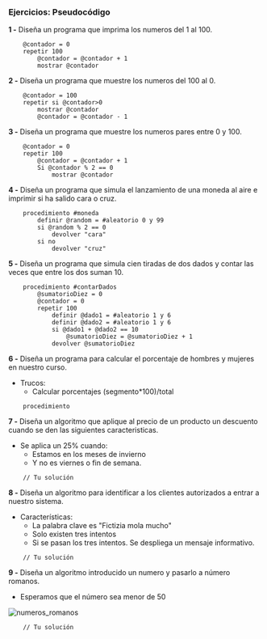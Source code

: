 ### Ejercicios: Pseudocódigo


**1 -** Diseña un programa que imprima los numeros del 1 al 100.
```
	@contador = 0
	repetir 100
		@contador = @contador + 1
		mostrar @contador
```

**2 -** Diseña un programa que muestre los numeros del 100 al 0.
```
	@contador = 100
	repetir si @contador>0
		mostrar @contador
		@contador = @contador - 1
```

**3 -** Diseña un programa que muestre los numeros pares entre 0 y 100.
```
	@contador = 0
	repetir 100
		@contador = @contador + 1
		Si @contador % 2 == 0
			mostrar @contador
```


**4 -** Diseña un programa que simula el lanzamiento de una moneda al aire e imprimir si ha salido cara o cruz.
```
	procedimiento #moneda
		definir @random = #aleatorio 0 y 99
		si @random % 2 == 0
			devolver "cara"
		si no 
			devolver "cruz"
```

**5 -** Diseña un programa que simula cien tiradas de dos dados y contar las veces que entre los dos suman 10.
```
	procedimiento #contarDados
		@sumatorioDiez = 0
		@contador = 0
		repetir 100
			definir @dado1 = #aleatorio 1 y 6
			definir @dado2 = #aleatorio 1 y 6
			si @dado1 + @dado2 == 10
				@sumatorioDiez = @sumatorioDiez + 1
			devolver @sumatorioDiez
```


**6 -** Diseña un programa para calcular el porcentaje de hombres y mujeres en nuestro curso.
- Trucos:
	- Calcular porcentajes (segmento*100)/total
```
	procedimiento
```


**7 -** Diseña un algoritmo que aplique al precio de un producto un descuento cuando se den las siguientes caracteristicas.
- Se aplica un 25% cuando:
	- Estamos en los meses de invierno
	- Y no es viernes o fin de semana.
```
	// Tu solución
```

**8 -**  Diseña un algoritmo para identificar a los clientes autorizados a entrar a nuestro sistema.
- Características:
	- La palabra clave es "Fictizia mola mucho"
	- Solo existen tres intentos
	- Si se pasan los tres intentos. Se despliega un mensaje informativo.
```
	// Tu solución
```

**9 -** Diseña un algoritmo introducido un numero y pasarlo a número romanos.
- Esperamos que el número sea menor de 50

![numeros_romanos](https://4.bp.blogspot.com/-oR3XcstycfY/WclGA457UuI/AAAAAAAAD5c/thke5x9K534r28OBOR0eoQMXhXKrlQ4LwCLcBGAs/s1600/U1-Romanos2.jpg)

```
	// Tu solución
```
